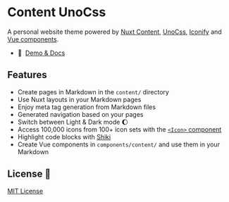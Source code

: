 # Content UnoCss

A personal website theme powered by [Nuxt Content](https://content.nuxtjs.org), [UnoCss](https://uno.antfu.me/), [Iconify](https://iconify.design) and [Vue components](https://vuejs.org).

- 📖&nbsp; [Demo & Docs](http://elonehoo.xyz/content-unocss/)

## Features

- Create pages in Markdown in the `content/` directory
- Use Nuxt layouts in your Markdown pages
- Enjoy meta tag generation from Markdown files
- Generated navigation based on your pages
- Switch between Light & Dark mode :moon:
- Access 100,000 icons from 100+ icon sets with the [`<Icon>` component](https://github.com/Atinux/nuxt-icon)
- Highlight code blocks with [Shiki](https://shiki.matsu.io)
- Create Vue components in `components/content/` and use them in your Markdown

## License 📎

[MIT License](./LICENSE)
